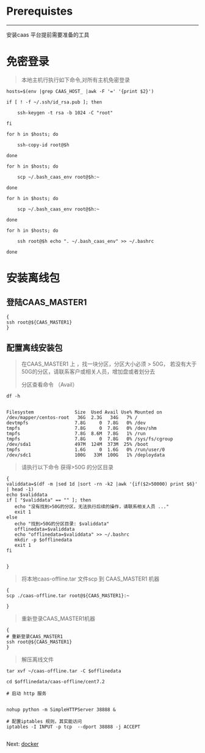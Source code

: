 # Prerequistes

---

安装caas 平台提前需要准备的工具

# 免密登录

> 本地主机行执行如下命令,对所有主机免密登录

```
hosts=$(env |grep CAAS_HOST_ |awk -F '=' '{print $2}')

if [ ! -f ~/.ssh/id_rsa.pub ]; then

    ssh-keygen -t rsa -b 1024 -C "root"

fi

for h in $hosts; do

    ssh-copy-id root@$h

done

for h in $hosts; do

    scp ~/.bash_caas_env root@$h:~

done

for h in $hosts; do

    scp ~/.bash_caas_env root@$h:~

done

for h in $hosts; do

    ssh root@$h echo ". ~/.bash_caas_env" >> ~/.bashrc

done
```

# 安装离线包

## 登陆CAAS\_MASTER1

```
{
ssh root@${CAAS_MASTER1}
}
```

## 配置离线安装包

> 在CAAS\_MASTER1 上 ，找一块分区，分区大小必须 &gt; 50G， 若没有大于50G的分区，请联系客户或相关人员，增加盘或者划分去
>
> 分区查看命令  （Avail）

```
df -h


Filesystem               Size  Used Avail Use% Mounted on
/dev/mapper/centos-root   36G  2.3G   34G   7% /
devtmpfs                 7.8G     0  7.8G   0% /dev
tmpfs                    7.8G     0  7.8G   0% /dev/shm
tmpfs                    7.8G  8.6M  7.8G   1% /run
tmpfs                    7.8G     0  7.8G   0% /sys/fs/cgroup
/dev/sda1                497M  124M  373M  25% /boot
tmpfs                    1.6G     0  1.6G   0% /run/user/0
/dev/sdc1                100G   33M  100G   1% /deploydata
```

> 请执行以下命令 获得&gt;50G 的分区目录

```
{
validdata=$(df -m |sed 1d |sort -rn -k2 |awk '{if($2>50000) print $6}'  | head -1)
echo $validdata
if [ "$validdata" == "" ]; then
   echo "没有找到>50G的分区，无法执行后续的操作，请联系相关人员 ..."
   exit 1
else
   echo "找到>50G的分区目录: $validdata"
   offlinedata=$validdata
   echo "offlinedata=$validdata" >> ~/.bashrc
   mkdir -p $offlinedata
   exit 1
fi


}
```

> 将本地caas-offline.tar 文件scp 到 CAAS\_MASTER1 机器

```
{
scp ./caas-offline.tar root@${CAAS_MASTER1}:~

}
```

> 重新登录CAAS\_MASTER1机器

```
{
# 重新登录CAAS_MASTER1
ssh root@${CAAS_MASTER1}
}
```

> 解压离线文件

```
tar xvf ~/caas-offline.tar -C $offlinedata

cd $offlinedata/caas-offline/cent7.2

# 启动 http 服务


nohup python -m SimpleHTTPServer 38888 &

# 配置iptables 规则，其实能访问
iptables -I INPUT -p tcp  --dport 38888 -j ACCEPT
```

## 

## 

## 

## 

## 

## 

Next:  [docker](/docker.md)[ ](/host-role.md)

